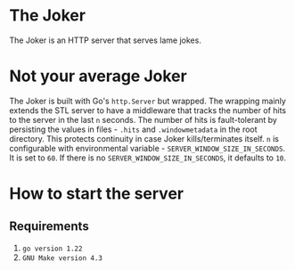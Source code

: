 # The Joker
The Joker is an HTTP server that serves lame jokes.

# Not your average Joker
The Joker is built with Go's `http.Server` but wrapped. The wrapping mainly extends the STL server to have a middleware that tracks the number of hits to the server in the last `n` seconds. The number of hits is fault-tolerant by persisting the values in files - `.hits` and `.windowmetadata` in the root directory. This protects continuity in case Joker kills/terminates itself. `n` is configurable with environmental variable - `SERVER_WINDOW_SIZE_IN_SECONDS`. It is set to `60`. If there is no `SERVER_WINDOW_SIZE_IN_SECONDS`, it defaults to `10`.

# How to start the server
## Requirements
1. `go version 1.22`
2. `GNU Make version 4.3`


